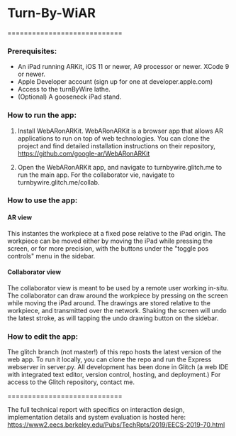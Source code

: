 # Turn-By-WiAR 
============================

### Prerequisites: 

* An iPad running ARKit, iOS 11 or newer, A9 processor or newer. 
XCode 9 or newer.
* Apple Developer account (sign up for one at developer.apple.com)
* Access to the turnByWire lathe.
* (Optional) A gooseneck iPad stand. 

### How to run the app: 

1) Install WebARonARKit. WebARonARKit is a browser app that allows AR applications to run on top of web technologies. You can clone the project and find detailed installation instructions on their repository, https://github.com/google-ar/WebARonARKit

2) Open the WebARonARKit app, and navigate to turnbywire.glitch.me to run the main app. For the collaborator vie, navigate to turnbywire.glitch.me/collab.


### How to use the app: 

#### AR view 
This instantes the workpiece at a fixed pose relative to the iPad origin. The workpiece can be moved either by moving the iPad while pressing the screen, or for more precision, with the buttons under the "toggle pos controls" menu in the sidebar. 

#### Collaborator view 
The collaborator view is meant to be used by a remote user working in-situ. The collaborator can draw around the workpiece by pressing on the screen while moving the iPad around. The drawings are stored relative to the workpiece, and transmitted over the network. Shaking the screen will undo the latest stroke, as will tapping the undo drawing button on the sidebar. 

### How to edit the app:
The glitch branch (not master!) of this repo hosts the latest version of the web app. To run it locally, you can clone the repo and run the Express webserver in server.py. All development has been done in Glitch (a web IDE with integrated text editor, version control, hosting, and deployment.) For access to the Glitch repository, contact me.   


============================

The full technical report with specifics on interaction design, implementation details and system evaluation is hosted here: https://www2.eecs.berkeley.edu/Pubs/TechRpts/2019/EECS-2019-70.html
